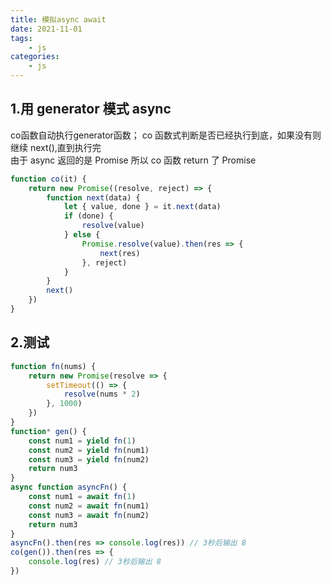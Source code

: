```yaml
---
title: 模拟async await
date: 2021-11-01
tags:
    - js
categories:
    - js
---
```


## 1.用 generator 模式 async
co函数自动执行generator函数；
co 函数式判断是否已经执行到底，如果没有则继续 next(),直到执行完  
由于 async 返回的是 Promise 所以 co 函数 return 了 Promise

```js
function co(it) {
	return new Promise((resolve, reject) => {
		function next(data) {
			let { value, done } = it.next(data)
			if (done) {
				resolve(value)
			} else {
				Promise.resolve(value).then(res => {
					next(res)
				}, reject)
			}
		}
		next()
	})
}
```

## 2.测试

```js
function fn(nums) {
	return new Promise(resolve => {
		setTimeout(() => {
			resolve(nums * 2)
		}, 1000)
	})
}
function* gen() {
	const num1 = yield fn(1)
	const num2 = yield fn(num1)
	const num3 = yield fn(num2)
	return num3
}
async function asyncFn() {
	const num1 = await fn(1)
	const num2 = await fn(num1)
	const num3 = await fn(num2)
	return num3
}
asyncFn().then(res => console.log(res)) // 3秒后输出 8
co(gen()).then(res => {
	console.log(res) // 3秒后输出 8
})
```
